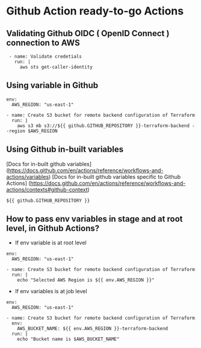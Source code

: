 # Github Action ready-to-go Actions

## Validating Github OIDC ( OpenID Connect ) connection to AWS
```
 - name: Validate credetials
   run: |
     aws sts get-caller-identity
```

## Using variable in Github

```
env:
  AWS_REGION: "us-east-1"

- name: Create S3 bucket for remote backend configuration of Terraform
  run: |
    aws s3 mb s3://${{ github.GITHUB_REPOSITORY }}-terraform-backend --region $AWS_REGION
```
## Using Github in-built variables

[Docs for in-built github variables] (https://docs.github.com/en/actions/reference/workflows-and-actions/variables)
[Docs for in-built github variables specific to Github Actions] (https://docs.github.com/en/actions/reference/workflows-and-actions/contexts#github-context)

```
${{ github.GITHUB_REPOSITORY }}
```

## How to pass env variables in stage and at root level, in Github Actions?

- If env variable is at root level

```
env:
  AWS_REGION: "us-east-1"

- name: Create S3 bucket for remote backend configuration of Terraform
  run: |
    echo "Selected AWS Region is ${{ env.AWS_REGION }}"
```


- If env variables is at job level

```
env:
  AWS_REGION: "us-east-1"

- name: Create S3 bucket for remote backend configuration of Terraform
  env:
    AWS_BUCKET_NAME: ${{ env.AWS_REGION }}-terraform-backend
  run: |
    echo "Bucket name is $AWS_BUCKET_NAME"
```
